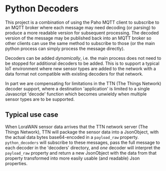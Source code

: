 # Python Decoders

This project is a combination of using the Paho MQTT client to subscribe to 
an MQTT broker where each message may need decoding (or parsing) to produce a more readable version for subsequent
processing. The decoded version of the message may be published back into an MQTT broker so other clients can
use the same method to subscribe to those (or the main python process can simply process the message directly).

Decoders can be added *dynamically*, i.e. the main process does not need to be stopped for additional decoders 
to be added. This is to support a typical IoT environment where new sensor types are added to the network 
with a data format not compatible with existing decoders for that network.

In part we are compensating for limitations in the TTN (The Things Network) decoder support, where a destination
'application' is limited to a single Javascript 'decode' function which becomes unwieldy when multiple sensor types are
to be supported.

## Typical use case

When LoraWAN sensor data arrives that the TTN network server (The Things Network), TTN will package the sensor data
into a JsonObject, with the actual data bytes base64-encoded in a `payload_raw` property. `python_decoders` will
subscribe to these messages, pass the full message to each decoder in the 'decoders' directory, and *one* decoder will
interpret the `payload_raw` property and return a new JsonObject with the data from that property transformed into
more easily usable (and readable) Json properties.
